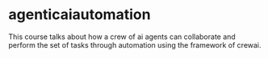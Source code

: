 # agenticaiautomation
 This course talks about how a crew of ai agents can collaborate and perform the set of tasks through automation using the framework of crewai. 
